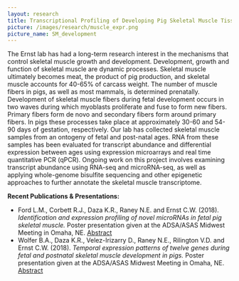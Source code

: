 ```yaml
---
layout: research
title: Transcriptional Profiling of Developing Pig Skeletal Muscle Tissue 
picture: /images/research/muscle_expr.png 
picture_name: SM_development 
---
```


The Ernst lab has had a long-term research interest in the mechanisms that control skeletal muscle growth and development. Development, growth and function of skeletal muscle are dynamic processes. Skeletal muscle ultimately becomes meat, the product of pig production, and skeletal muscle accounts for 40-65% of carcass weight. The number of muscle fibers in pigs, as well as most mammals, is determined prenatally. Development of skeletal muscle fibers during fetal development occurs in two waves during which myoblasts proliferate and fuse to form new fibers. Primary fibers form de novo and secondary fibers form around primary fibers. In pigs these processes take place at approximately 30-60 and 54-90 days of gestation, respectively. Our lab has collected skeletal muscle samples from an ontogeny of fetal and post-natal ages. RNA from these samples has been evaluated for transcript abundance and differential expression between ages using expression microarrays and real time quantitative PCR (qPCR). Ongoing work on this project involves examining transcript abundance using RNA-seq and microRNA-seq, as well as applying whole-genome bisulfite sequencing and other epigenetic approaches to further annotate the skeletal muscle transcriptome.

__Recent Publications & Presentations:__
* Ford L.M., Corbett R.J., Daza K.R., Raney N.E. and Ernst C.W. (2018). *Identification and expression profiling of novel microRNAs in fetal pig skeletal muscle.* Poster presentation given at the ADSA/ASAS Midwest Meeting in Omaha, NE. [Abstract](https://asas.confex.com/asas/mw18/webprogram/Paper23140.html)  
* Wolfer B.A., Daza K.R., Velez-Irizarry D., Raney N.E., Rilington V.D. and Ernst C.W. (2018). *Temporal expression patterns of twelve genes during fetal and postnatal skeletal muscle development in pigs.* Poster presentation given at the ADSA/ASAS Midwest Meeting in Omaha, NE. [Abstract](https://asas.confex.com/asas/mw18/webprogram/Paper23291.html)


